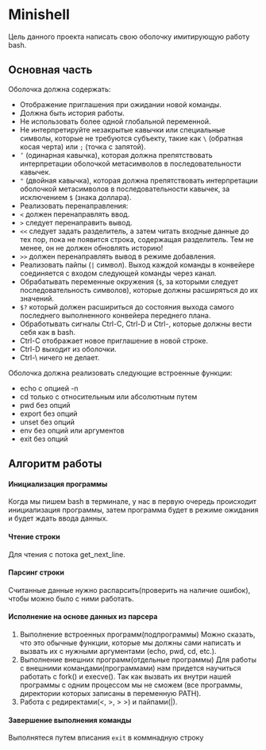 # Minishell
Цель данного проекта написать свою оболочку имитирующую работу bash.

## Основная часть
Оболочка должна содержать:

- Отображение приглашения при ожидании новой команды.
- Должна быть история работы.
- Не использовать более одной глобальной переменной.
- Не интерпретируйте незакрытые кавычки или специальные символы, которые не требуются субъекту, такие как ```\``` (обратная косая черта) или ```;``` (точка с запятой).
- ```’``` (одинарная кавычка), которая должна препятствовать интерпретации оболочкой метасимволов в последовательности кавычек.
- ```"``` (двойная кавычка), которая должна препятствовать интерпретации оболочкой метасимволов в последовательности кавычек, за исключением ```$``` (знака доллара).
- Реализовать перенаправления:
-  ```<``` должен перенаправлять ввод.
-  ```>``` следует перенаправить вывод.
-  ```<<``` следует задать разделитель, а затем читать входные данные до тех пор, пока не появится строка, содержащая разделитель. Тем не менее, он не должен обновлять историю!
-  ```>>``` должен перенаправлять вывод в режиме добавления.
- Реализовать пайпы (```|``` символ). Выход каждой команды в конвейере соединяется с входом следующей команды через канал.
- Обрабатывать переменные окружения (```$```, за которыми следует последовательность символов), которые должны расширяться до их значений.
- ```$?``` который должен расшириться до состояния выхода самого последнего выполненного конвейера переднего плана.
- Обработывать сигналы Ctrl-C, Ctrl-D и Ctrl-\, которые должны вести себя как в bash.
- Ctrl-C отображает новое приглашение в новой строке.
- Ctrl-D выходит из оболочки.
- Ctrl-\ ничего не делает.

Оболочка должна реализовать следующие встроенные функции:
- echo с опцией -n
- cd только с относительным или абсолютным путем
- pwd без опций
- export без опций
- unset без опций
- env без опций или аргументов
- exit без опций
## Алгоритм работы
#### Инициализация программы
Когда мы пишем bash в терминале, у нас в первую очередь происходит инициализация программы, затем программа будет в режиме ожидания и будет ждать ввода данных.
#### Чтение строки
Для чтения с потока get_next_line.
#### Парсинг строки
Считанные данные нужно распарсить(проверить на наличие ошибок), чтобы можно было с ними работать.
#### Исполнение на основе данных из парсера
1) Выполнение встроенных программ(подпрограммы)
Можно сказать, что это обычные функции, которые мы должны сами написать и вызвать их с нужными аргументами (echo, pwd, cd, etc.).
2) Выполнение внешних программ(отдельные программы)
Для работы с внешними командами(программами) нам придется научиться работать с fork() и execve(). Так как вызвать их внутри нашей программы с одним процессом мы не сможем (все программы, директории которых записаны в переменную PATH).
3) Работа с редиректами(<, >, > >) и пайпами(|).
#### Завершение выполнения команды
Выполнятеся путем вписания ```exit``` в коммнадную строку
